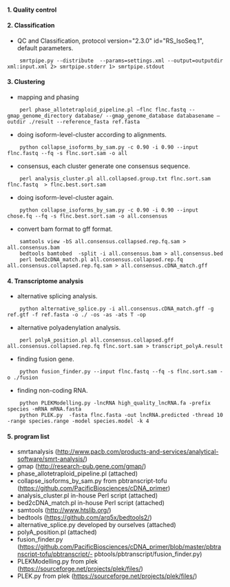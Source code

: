 #### 1. Quality control

#### 2. Classification

- QC and Classification, protocol version="2.3.0" id="RS_IsoSeq.1", default  parameters.


```
	smrtpipe.py --distribute  --params=settings.xml --output=outputdir xml:input.xml 2> smrtpipe.stderr 1> smrtpipe.stdout
```

#### 3. Clustering
- mapping and phasing
```
	perl phase_allotetraploid_pipeline.pl –flnc flnc.fastq --gmap_genome_directory database/ --gmap_genome_database databasename –outdir ./result --reference_fasta ref.fasta
```

- doing isoform-level-cluster according to alignments.
``` 
	python collapse_isoforms_by_sam.py -c 0.90 -i 0.90 --input flnc.fastq --fq -s flnc.sort.sam -o all
```
- consensus, each cluster generate one consensus sequence.
```
	perl analysis_cluster.pl all.collapsed.group.txt flnc.sort.sam flnc.fastq  > flnc.best.sort.sam
```
- doing isoform-level-cluster again.
```
	python collapse_isoforms_by_sam.py -c 0.90 -i 0.90 --input chose.fq --fq -s flnc.best.sort.sam -o all.consensus
```
- convert bam format to gff format.
```
	samtools view -bS all.consensus.collapsed.rep.fq.sam > all.consensus.bam
	bedtools bamtobed  -split -i all.consensus.bam > all.consensus.bed
	perl bed2cDNA_match.pl all.consensus.collapsed.rep.fq all.consensus.collapsed.rep.fq.sam > all.consensus.cDNA_match.gff
```

#### 4. Transcriptome analysis
- alternative splicing analysis.
```
	python alternative_splice.py -i all.consensus.cDNA_match.gff -g ref.gtf -f ref.fasta -o ./ -os -as -ats T -op
```

- alternative polyadenylation analysis.
```
	perl polyA_position.pl all.consensus.collapsed.gff all.consensus.collapsed.rep.fq flnc.sort.sam > transcript_polyA.result
```
- finding fusion gene.
```
	python fusion_finder.py --input flnc.fastq --fq -s flnc.sort.sam -o ./fusion
``` 
- finding non-coding RNA.
```
	python PLEKModelling.py -lncRNA high_quality_lncRNA.fa -prefix species -mRNA mRNA.fasta
	python PLEK.py  -fasta flnc.fasta -out lncRNA.predicted -thread 10 -range species.range -model species.model -k 4
```

#### 5. program list
- smrtanalysis (http://www.pacb.com/products-and-services/analytical-software/smrt-analysis/)
- gmap (http://research-pub.gene.com/gmap/)
- phase_allotetraploid_pipeline.pl  (attached)
- collapse_isoforms_by_sam.py from pbtranscript-tofu (https://github.com/PacificBiosciences/cDNA_primer)
- analysis_cluster.pl in-house Perl script (attached)
- bed2cDNA_match.pl in-house Perl script (attached)
- samtools (http://www.htslib.org/)
- bedtools (https://github.com/arq5x/bedtools2/)
- alternative_splice.py developed by ourselves (attached)
- polyA_position.pl (attached)
- fusion_finder.py (https://github.com/PacificBiosciences/cDNA_primer/blob/master/pbtranscript-tofu/pbtranscript/- pbtools/pbtranscript/fusion_finder.py)
- PLEKModelling.py from plek (https://sourceforge.net/projects/plek/files/)
- PLEK.py from plek (https://sourceforge.net/projects/plek/files/)
